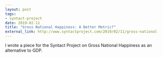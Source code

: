 ```yaml
---
layout: post
tags:
- syntact-project
date: 2019-02-11
title: "Gross National Happiness: A Better Metric?"
external_link: http://www.syntactproject.com/2019/02/11/gross-national-happiness.html
---
```


I wrote a piece for the Syntact Project on Gross National Happiness as an alternative to GDP.
